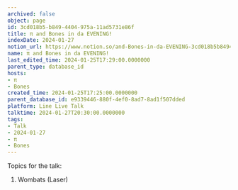 ```yaml
---
archived: false
object: page
id: 3cd018b5-b849-4404-975a-11ad5731e86f
title: π and Bones in da EVENING!
indexDate: 2024-01-27
notion_url: https://www.notion.so/and-Bones-in-da-EVENING-3cd018b5b8494404975a11ad5731e86f
name: π and Bones in da EVENING!
last_edited_time: 2024-01-25T17:29:00.0000000
parent_type: database_id
hosts:
- π
- Bones
created_time: 2024-01-25T17:25:00.0000000
parent_database_id: e9339446-880f-4ef0-8ad7-8ad1f507dded
platform: Line Live Talk
talktime: 2024-01-27T20:30:00.0000000
tags:
- Talk
- 2024-01-27
- π
- Bones
---
```


Topics for the talk:
1. Wombats (Laser)

























